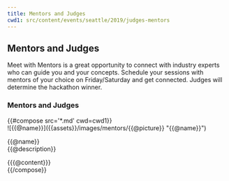 ```yaml
---
title: Mentors and Judges
cwd1: src/content/events/seattle/2019/judges-mentors
---
```

## <i class="icon fa-group"></i> Mentors and Judges

Meet with Mentors is a great opportunity to connect with industry experts who can guide you and your concepts. Schedule your sessions with mentors of your choice on Friday/Saturday and get connected. Judges will determine the hackathon winner.

### Mentors and Judges
<div class="row">
{{#compose src='*.md' cwd=cwd1}}
<div class="6u">
  <div class="mentor-card expander">
      <span class="mentor-picture">
       ![{{@name}}]({{assets}}/images/mentors/{{@picture}} "{{@name}}")       
      </span>
      <p class="mentor-titles">
        {{@name}}<br/>
        {{@description}}
      </p>
  </div>
  <div class="6u content mentor-description">
    {{{@content}}}
  </div>
</div>
{{/compose}}
</div>

